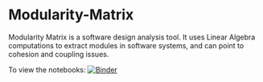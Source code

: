 # Modularity-Matrix
Modularity Matrix is a software design analysis tool. It uses Linear Algebra computations to extract modules in software systems, and can point to cohesion and coupling issues.

To view the notebooks:
[![Binder](https://mybinder.org/badge_logo.svg)](https://mybinder.org/v2/gh/harella1/Modularity-Matrix/master)
